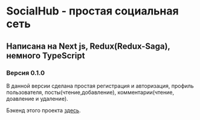 # SocialHub - простая социальная сеть

## Написана на Next js, Redux(Redux-Saga), немного TypeScript

### Версия 0.1.0

В данной версии сделана простая регистрация и авторизация, профиль пользователя, посты(чтение,добавление), комментарии(чтение, доавление и удаление).

Бэкенд этого проекта [здесь](https://github.com/pavel-developer2001/socialhub-backend).
